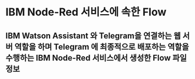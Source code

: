 # IBM Node-Red 서비스에 속한 Flow
## IBM Watson Assistant 와 Telegram을 연결하는 웹 서버 역할을 하며 Telegram 에 최종적으로 배포하는 역할을 수행하는 IBM Node-Red 서비스에서 생성한 Flow 파일 정보 
